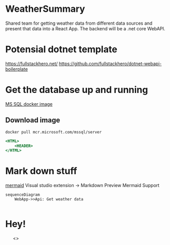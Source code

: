 # WeatherSummary
Shared team for getting weather data from different data sources and present that data into a React App. The backend will be a .net core WebAPI.


# Potensial dotnet template 
https://fullstackhero.net/
https://github.com/fullstackhero/dotnet-webapi-boilerplate

# Get the database up and running

[MS SQL docker image](https://hub.docker.com/_/microsoft-mssql-server)


## Download image 
```
docker pull mcr.microsoft.com/mssql/server
```

```htm
<HTML>
    <HEADER>
</HTML>
```


# Mark down stuff
[mermaid](https://mermaid-js.github.io/mermaid/#/)
Visual studio extension -> Markdown Preview Mermaid Support 


```mermaid 
sequenceDiagram
    WebApp->>Api: Get weather data
    
```

<h1>Hey!</h1>
<ul><>

